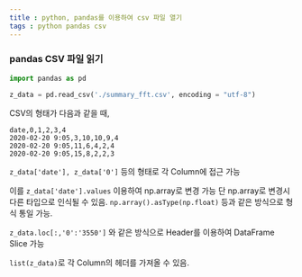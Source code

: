 ```yaml
---
title : python, pandas를 이용하여 csv 파일 열기
tags : python pandas csv
---
```


### pandas CSV 파일 읽기

```python
import pandas as pd

z_data = pd.read_csv('./summary_fft.csv', encoding = "utf-8")
```

CSV의 형태가 다음과 같을 때,
```
date,0,1,2,3,4
2020-02-20 9:05,3,10,10,9,4
2020-02-20 9:05,11,6,4,2,4
2020-02-20 9:05,15,8,2,2,3
```

``z_data['date'], z_data['0']`` 등의 형태로 각 Column에 접근 가능

이를 ``z_data['date'].values`` 이용하여 np.array로 변경 가능
단 np.array로 변경시 다른 타입으로 인식될 수 있음.
``np.array().asType(np.float)`` 등과 같은 방식으로 형식 통일 가능.

``z_data.loc[:,'0':'3550']`` 와 같은 방식으로 Header를 이용하여 DataFrame Slice 가능

``list(z_data)``로 각 Column의 헤더를 가져올 수 있음.

